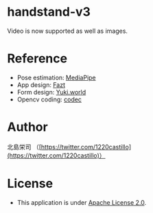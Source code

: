 # handstand-v3
Video is now supported as well as images.


# Reference
- Pose estimation: [MediaPipe](https://github.com/google/mediapipe)
- App design: [Fazt](https://www.youtube.com/watch?v=Q2imkhmhOFo&ab_channel=Fazt)
- Form design: [Yuki.world](https://yuki.world/apply-bootstrap4-to-django-form/)
- Opencv coding: [codec](https://stackoverflow.com/questions/52446597/cant-view-opencv-processed-videos-in-django)


# Author
北島栄司 （[https://twitter.com/1220castillo](https://twitter.com/1220castillo)）


# License
- This application is under [Apache License 2.0](https://github.com/ai-coach-eiji/handstand-v3/blob/main/LICENSE).
